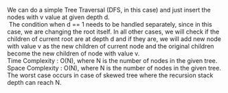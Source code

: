 We can do a simple Tree Traversal (DFS, in this case) and just insert the nodes with v value at given depth d.<br>
​
The condition when d == 1 needs to be handled separately, since in this case, we are changing the root itself.
In all other cases, we will check if the children of current root are at depth d and if they are, we will add new node with value v as the new children of current node and the original children become the new children of node with value v. <br>
Time Complexity : O(N), where N is the number of nodes in the given tree.<br>
Space Complexity : O(N), where N is the number of nodes in the given tree. The worst case occurs in case of skewed tree where the recursion stack depth can reach N.